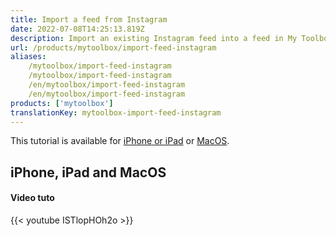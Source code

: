 ```yaml
---
title: Import a feed from Instagram
date: 2022-07-08T14:25:13.819Z
description: Import an existing Instagram feed into a feed in My Toolbox.
url: /products/mytoolbox/import-feed-instagram
aliases:
    /mytoolbox/import-feed-instagram
    /mytoolbox/import-feed-instagram
    /en/mytoolbox/import-feed-instagram
    /en/mytoolbox/import-feed-instagram
products: ['mytoolbox']
translationKey: mytoolbox-import-feed-instagram
---
```


This tutorial is available for [iPhone or iPad](#iphone-or-ipad) or [MacOS](#macos).

## iPhone, iPad and MacOS

#### Video tuto

{{< youtube ISTlopHOh2o >}}



